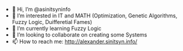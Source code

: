 - 👋 Hi, I’m @asinitsyninfo
- 👀 I’m interested in IT and MATH (Optimization, Genetic Algorithms, Fuzzy Logic, Duifferetial Fames)
- 🌱 I’m currently learning Fuzzy Logic
- 💞️ I’m looking to collaborate on creating some Systems
- 📫 How to reach me: http://alexander.sinitsyn.info/

<!---
asinitsyninfo/asinitsyninfo is a ✨ special ✨ repository because its `README.md` (this file) appears on your GitHub profile.
You can click the Preview link to take a look at your changes.
--->
